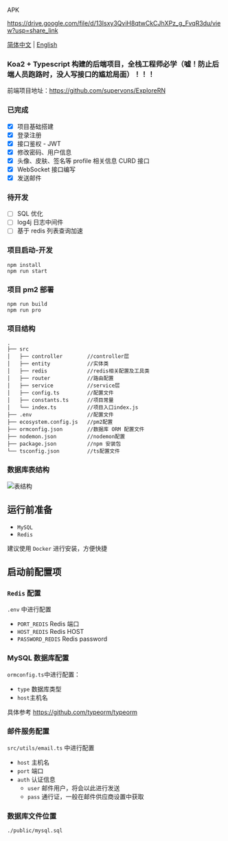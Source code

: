 APK

https://drive.google.com/file/d/13Isxy3QviH8qtwCkCJhXPz_g_FvqR3du/view?usp=share_link

[简体中文](./README.md) | [English](./README.en.md)

### Koa2 + Typescript 构建的后端项目，全栈工程师必学（嘘！防止后端人员跑路时，没人写接口的尴尬局面）！！！

前端项目地址：https://github.com/supervons/ExploreRN

### 已完成

- [x] 项目基础搭建
- [x] 登录注册
- [x] 接口鉴权 - JWT
- [x] 修改密码、用户信息
- [x] 头像、皮肤、签名等 profile 相关信息 CURD 接口
- [x] WebSocket 接口编写
- [x] 发送邮件

### 待开发

- [ ] SQL 优化
- [ ] log4j 日志中间件
- [ ] 基于 redis 列表查询加速

### 项目启动-开发

```
npm install
npm run start
```

### 项目 pm2 部署

```
npm run build
npm run pro
```

### 项目结构

```
.
├── src
│   ├── controller        //controller层
│   ├── entity            //实体类
│   ├── redis             //redis相关配置及工具类
│   ├── router            //路由配置
│   ├── service           //service层
│   ├── config.ts         //配置文件
│   ├── constants.ts      //项目常量
│   └── index.ts          //项目入口index.js
├── .env                  //配置文件
├── ecosystem.config.js   //pm2配置
├── ormconfig.json        //数据库 ORM 配置文件
├── nodemon.json          //nodemon配置
├── package.json          //npm 安装包
└── tsconfig.json         //ts配置文件
```

### 数据库表结构

<img src="./public/explore.png" alt="表结构" align="center"/>



## 运行前准备

- `MySQL`
- `Redis`

建议使用 `Docker` 进行安装，方便快捷

## 启动前配置项

### `Redis` 配置

`.env` 中进行配置

- `PORT_REDIS` Redis 端口
- `HOST_REDIS` Redis HOST
- `PASSWORD_REDIS` Redis password

### MySQL 数据库配置

`ormconfig.ts`中进行配置：

- `type` 数据库类型
- `host`主机名

具体参考 https://github.com/typeorm/typeorm

### 邮件服务配置

`src/utils/email.ts` 中进行配置

- `host` 主机名
- `port` 端口
- `auth`  认证信息
  - `user` 邮件用户，将会以此进行发送
  - `pass` 通行证，一般在邮件供应商设置中获取

### 数据库文件位置

```
./public/mysql.sql
```

